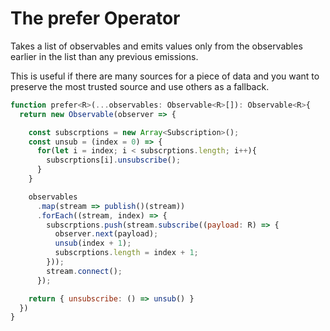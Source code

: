 # The prefer Operator

Takes a list of observables and emits values only from the observables earlier in the list than any previous emissions.

This is useful if there are many sources for a piece of data and you want to preserve the most trusted source and use others as a fallback. 

```JavaScript
function prefer<R>(...observables: Observable<R>[]): Observable<R>{
  return new Observable(observer => {

    const subscrptions = new Array<Subscription>();
    const unsub = (index = 0) => {
      for(let i = index; i < subscrptions.length; i++){
        subscrptions[i].unsubscribe();
      }
    }

    observables
      .map(stream => publish()(stream))
      .forEach((stream, index) => {
        subscrptions.push(stream.subscribe((payload: R) => {
          observer.next(payload);
          unsub(index + 1);
          subscrptions.length = index + 1;
        }));
        stream.connect();
      });

    return { unsubscribe: () => unsub() }
  })
}
```
